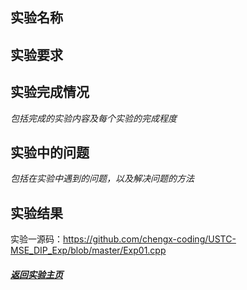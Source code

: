 ## 实验名称



## 实验要求





## 实验完成情况

_包括完成的实验内容及每个实验的完成程度_



## 实验中的问题

_包括在实验中遇到的问题，以及解决问题的方法_



## 实验结果

实验一源码：https://github.com/chengx-coding/USTC-MSE_DIP_Exp/blob/master/Exp01.cpp





##### [返回实验主页](https://chengx-coding.github.io/USTC-MSE_DIP_Exp/)